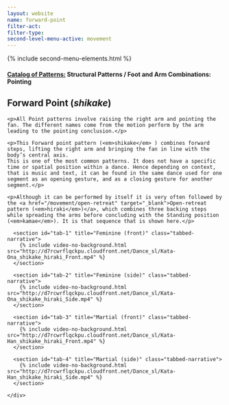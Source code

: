 ```yaml
---
layout: website
name: forward-point
filter-act:
filter-type:
second-level-menu-active: movement
---
```

{% include second-menu-elements.html %}

<main class="page-content">
  <div class="text-container">
    <h4><a href="/movement/">Catalog of Patterns:</a> Structural Patterns / Foot and Arm Combinations: Pointing</h4>
    <h2>Forward Point (<em>shikake</em>)</h2>


    <p>All Point patterns involve raising the right arm and pointing the fan. The different names come from the motion perform by the arm leading to the pointing conclusion.</p>

    <p>This Forward point pattern (<em>shikake</em> ) combines forward steps, lifting the right arm and bringing the fan in line with the body’s central axis.
    This is one of the most common patterns. It does not have a specific time or spatial position within a dance. Hence depending on context, that is music and text, it can be found in the same dance used for one segment as an opening gesture, and as a closing gesture for another segment.</p>

    <p>Although it can be performed by itself it is very often followed by the <a href="/movement/open-retreat" target="_blank">Open-retreat pattern (<em>hiraki</em>)</a>, which combines three backing steps while spreading the arms before concluding with the Standing position (<em>kamae</em>). It is that sequence that is shown here.</p>



  </div>


<div class="tabs-container">
  <div class="tabs-container__links">
    <div class="wrapper">
      <div id="tabs"></div>
    </div>
  </div>
  <div class="tabs-container__content">
    <div class="wrapper">

      <section id="tab-1" title="Feminine (front)" class="tabbed-narrative">
        {% include video-no-background.html src="http://d7rcwrflqckpu.cloudfront.net/Dance_sl/Kata-Ona_shikake_hiraki_Front.mp4" %}
      </section>

      <section id="tab-2" title="Feminine (side)" class="tabbed-narrative">
        {% include video-no-background.html src="http://d7rcwrflqckpu.cloudfront.net/Dance_sl/Kata-Ona_shikake_hiraki_Side.mp4" %}
      </section>

      <section id="tab-3" title="Martial (front)" class="tabbed-narrative">
        {% include video-no-background.html src="http://d7rcwrflqckpu.cloudfront.net/Dance_sl/Kata-Han_shikake_hiraki_Front.mp4" %}
      </section>

      <section id="tab-4" title="Martial (side)" class="tabbed-narrative">
        {% include video-no-background.html src="http://d7rcwrflqckpu.cloudfront.net/Dance_sl/Kata-Han_shikake_hiraki_Side.mp4" %}
      </section>

    </div>
  </div>
</div>
</main>
